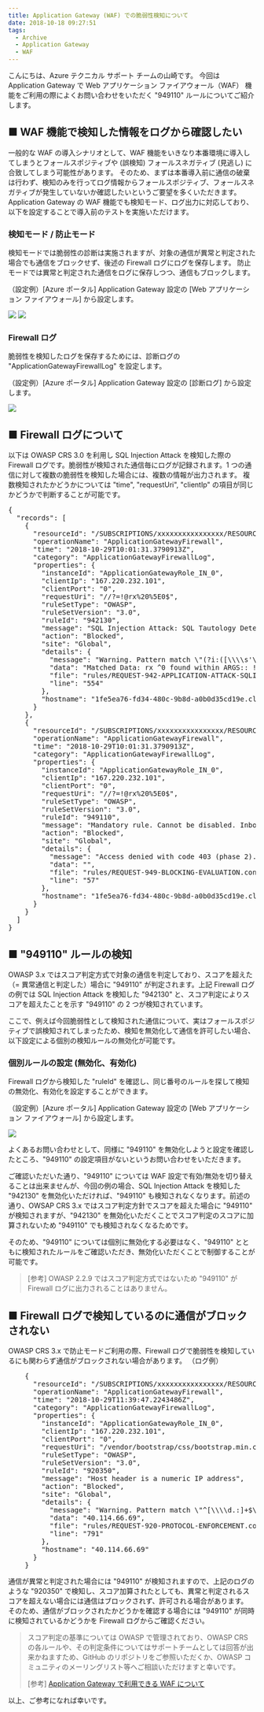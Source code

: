 ```yaml
---
title: Application Gateway (WAF) での脆弱性検知について
date: 2018-10-18 09:27:51
tags:
  - Archive
  - Application Gateway
  - WAF
---
```


こんにちは、Azure テクニカル サポート チームの山崎です。
今回は Application Gateway で Web アプリケーション ファイアウォール（WAF） 機能をご利用の際によくお問い合わせをいただく "949110" ルールについてご紹介します。

## ■ WAF 機能で検知した情報をログから確認したい

一般的な WAF の導入シナリオとして、WAF 機能をいきなり本番環境に導入してしまうとフォールスポジティブや (誤検知) フォールスネガティブ (見逃し) に合致してしまう可能性があります。
そのため、まずは本番導入前に通信の破棄は行わず、検知のみを行ってログ情報からフォールスポジティブ、フォールスネガティブが発生していないか確認したいというご要望を多くいただきます。
Application Gateway の WAF 機能でも検知モード、ログ出力に対応しており、以下を設定することで導入前のテストを実施いただけます。

### 検知モード / 防止モード

検知モードでは脆弱性の診断は実施されますが、対象の通信が異常と判定された場合でも通信をブロックせず、後述の Firewall ログにログを保存します。
防止モードでは異常と判定された通信をログに保存しつつ、通信もブロックします。

（設定例）[Azure ポータル] Application Gateway 設定の [Web アプリケーション ファイアウォール] から設定します。

![](./application-gateway-waf-vulnerability-detection/waf_tayamasa_mode.png)
![](./application-gateway-waf-vulnerability-detection/waf_tayamasa_403_error.png)

### Firewall ログ

脆弱性を検知したログを保存するためには、診断ログの "ApplicationGatewayFirewallLog" を設定します。

（設定例）[Azure ポータル] Application Gateway 設定の \[診断ログ\] から設定します。

![](./application-gateway-waf-vulnerability-detection/waf_tayamasa_firewalllog.png)

## ■ Firewall ログについて

以下は OWASP CRS 3.0 を利用し SQL Injection Attack を検知した際の Firewall ログです。脆弱性が検知された通信毎にログが記録されます。1 つの通信に対して複数の脆弱性を検知した場合には、複数の情報が出力されます。
複数検知されたかどうかについては "time", "requestUri", "clientIp" の項目が同じかどうかで判断することが可能です。

<pre>
{
  "records": [
    {
      "resourceId": "/SUBSCRIPTIONS/xxxxxxxxxxxxxxxx/RESOURCEGROUPS/APPGW_TEST01/PROVIDERS/MICROSOFT.NETWORK/APPLICATIONGATEWAYS/APPGW02_WAF",
      "operationName": "ApplicationGatewayFirewall",
      "time": "2018-10-29T10:01:31.3790913Z",
      "category": "ApplicationGatewayFirewallLog",
      "properties": {
        "instanceId": "ApplicationGatewayRole_IN_0",
        "clientIp": "167.220.232.101",
        "clientPort": "0",
        "requestUri": "//?=!@rx%20%5E0$",
        "ruleSetType": "OWASP",
        "ruleSetVersion": "3.0",
        "ruleId": "942130",
        "message": "SQL Injection Attack: SQL Tautology Detected.",
        "action": "Blocked",
        "site": "Global",
        "details": {
          "message": "Warning. Pattern match \"(?i:([\\\\s'\\\"`\\\\(\\\\)]*?)([\\\\d\\\\w]++)([\\\\s'\\\"`\\\\(\\\\)]*?)(?:(?:=|<=>|r?like|sounds\\\\s+like|regexp)([\\\\s'\\\"`\\\\(\\\\)]*?)\\\\2|(?:!=|<=|>=|<>|<|>|\\\\^|is\\\\s+not|not\\\\s+like|not\\\\s+regexp)([\\\\s'\\\"`\\\\(\\\\)]*?)(?!\\\\2)([\\\\d\\\\w]+)))\" at ARGS:.",
          "data": "Matched Data: rx ^0 found within ARGS:: !@rx ^0$",
          "file": "rules/REQUEST-942-APPLICATION-ATTACK-SQLI.conf",
          "line": "554"
        },
        "hostname": "1fe5ea76-fd34-480c-9b8d-a0b0d35cd19e.cloudapp.net"
      }
    },
    {
      "resourceId": "/SUBSCRIPTIONS/xxxxxxxxxxxxxxxx/RESOURCEGROUPS/APPGW_TEST01/PROVIDERS/MICROSOFT.NETWORK/APPLICATIONGATEWAYS/APPGW02_WAF",
      "operationName": "ApplicationGatewayFirewall",
      "time": "2018-10-29T10:01:31.3790913Z",
      "category": "ApplicationGatewayFirewallLog",
      "properties": {
        "instanceId": "ApplicationGatewayRole_IN_0",
        "clientIp": "167.220.232.101",
        "clientPort": "0",
        "requestUri": "//?=!@rx%20%5E0$",
        "ruleSetType": "OWASP",
        "ruleSetVersion": "3.0",
        "ruleId": "949110",
        "message": "Mandatory rule. Cannot be disabled. Inbound Anomaly Score Exceeded (Total Score: 5)",
        "action": "Blocked",
        "site": "Global",
        "details": {
          "message": "Access denied with code 403 (phase 2). Operator GE matched 5 at TX:anomaly_score.",
          "data": "",
          "file": "rules/REQUEST-949-BLOCKING-EVALUATION.conf",
          "line": "57"
        },
        "hostname": "1fe5ea76-fd34-480c-9b8d-a0b0d35cd19e.cloudapp.net"
      }
    }
  ]
}
</pre>

## ■ "949110" ルールの検知

OWASP 3.x ではスコア判定方式で対象の通信を判定しており、スコアを超えた（= 異常通信と判定した）場合に "949110" が判定されます。上記 Firewall ログの例では SQL Injection Attack を検知した "942130" と、スコア判定によりスコアを超えたことを示す "949110" の 2 つが検知されています。

ここで、例えば今回脆弱性として検知された通信について、実はフォールスポジティブで誤検知されてしまったため、検知を無効化して通信を許可したい場合、以下設定による個別の検知ルールの無効化が可能です。

### 個別ルールの設定 (無効化、有効化)

Firewall ログから検知した "ruleId" を確認し、同じ番号のルールを探して検知の無効化、有効化を設定することができます。

（設定例）[Azure ポータル] Application Gateway 設定の [Web アプリケーション ファイアウォール] から設定します。

![](./application-gateway-waf-vulnerability-detection/waf_tayamasa_rulesetes.png)

よくあるお問い合わせとして、同様に "949110" を無効化しようと設定を確認したところ、"949110" の設定項目がないというお問い合わせをいただきます。

ご確認いただいた通り、"949110" については WAF 設定で有効/無効を切り替えることは出来ませんが、今回の例の場合、SQL Injection Attack を検知した "942130" を無効化いただければ、"949110" も検知されなくなります。前述の通り、OWSAP CRS 3.x ではスコア判定方針でスコアを超えた場合に "949110" が検知されますが、"942130" を無効化いただくことでスコア判定のスコアに加算されないため "949110" でも検知されなくなるためです。

そのため、"949110" については個別に無効化する必要はなく、"949110" とともに検知されたルールをご確認いただき、無効化いただくことで制御することが可能です。

> \[参考\] OWASP 2.2.9 ではスコア判定方式ではないため "949110" が Firewall ログに出力されることはありません。

## ■ Firewall ログで検知しているのに通信がブロックされない

OWASP CRS 3.x で防止モードご利用の際、Firewall ログで脆弱性を検知しているにも関わらず通信がブロックされない場合があります。
（ログ例）

<pre>
    {
      "resourceId": "/SUBSCRIPTIONS/xxxxxxxxxxxxxxxx/RESOURCEGROUPS/APPGW_TEST01/PROVIDERS/MICROSOFT.NETWORK/APPLICATIONGATEWAYS/APPGW02_WAF",
      "operationName": "ApplicationGatewayFirewall",
      "time": "2018-10-29T11:39:47.2243486Z",
      "category": "ApplicationGatewayFirewallLog",
      "properties": {
        "instanceId": "ApplicationGatewayRole_IN_0",
        "clientIp": "167.220.232.101",
        "clientPort": "0",
        "requestUri": "/vendor/bootstrap/css/bootstrap.min.css.map",
        "ruleSetType": "OWASP",
        "ruleSetVersion": "3.0",
        "ruleId": "920350",
        "message": "Host header is a numeric IP address",
        "action": "Blocked",
        "site": "Global",
        "details": {
          "message": "Warning. Pattern match \"^[\\\\d.:]+$\" at REQUEST_HEADERS:Host.",
          "data": "40.114.66.69",
          "file": "rules/REQUEST-920-PROTOCOL-ENFORCEMENT.conf",
          "line": "791"
        },
        "hostname": "40.114.66.69"
      }
    }
</pre>

通信が異常と判定された場合には "949110" が検知されますので、上記のログのような "920350" で検知し、スコア加算されたとしても、異常と判定されるスコアを超えない場合には通信はブロックされず、許可される場合があります。
そのため、通信がブロックされたかどうかを確認する場合には "949110" が同時に検知されているかどうかを Firewall ログからご確認ください。

> スコア判定の基準については OWASP で管理されており、OWASP CRS の各ルールや、その判定条件についてはサポートチームとしては回答が出来かねますため、GitHub のリポジトリをご参照いただくか、OWASP コミュニティのメーリングリスト等へご相談いただけますと幸いです。
>
> \[参考\] [Application Gateway で利用できる WAF について ](https://jpaztech.github.io/blog/archive/applicationgaetway-waf-01/)

以上、ご参考になれば幸いです。
